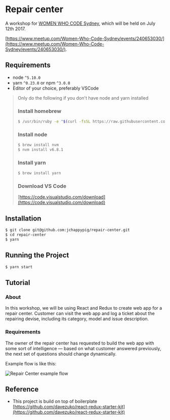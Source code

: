 # Repair center

A workshop for [WOMEN WHO CODE Sydney](https://www.womenwhocode.com/sydney), which will be held on July 12th 2017.

[https://www.meetup.com/Women-Who-Code-Sydney/events/240653030/](https://www.meetup.com/Women-Who-Code-Sydney/events/240653030/).

## Requirements
* node `^5.10.0`
* yarn `^0.23.0` or npm `^3.0.0`
* Editor of your choice, preferably VSCode

> Only do the following if you don't have node and yarn installed
>
> ### Install homebrew
>
> ```bash
> $ /usr/bin/ruby -e "$(curl -fsSL https://raw.githubusercontent.com/Homebrew/install/master/install)"
> ```
>
> ### Install node
>
> ```bash
> $ brew install nvm
> $ nvm install v6.8.1
> ```
>
> ### Install yarn
>
> ```bash
> $ brew install yarn
> ```
>
> ### Download VS Code
> [https://code.visualstudio.com/download](https://code.visualstudio.com/download)
>

## Installation

```bash
$ git clone git@github.com:jchappypig/repair-center.git
$ cd repair-center
$ yarn
```

## Running the Project

```bash
$ yarn start
```

## Tutorial

### About

In this workshop, we will be using React and Redux to create web app for a repair center. Customer can visit the web app and log a ticket about the repairing devise, including its category, model and issue description.

### Requirements

The owner of the repair center has requested to build the web app with some sort of intelligence — based on what customer answered previously, the next set of questions should change dynamically.

Example flow is like this:

![Repair Center example flow](https://raw.githubusercontent.com/jchappypig/repair-center/master/src/assets/repair-center.png)


## Reference

* This project is build on top of boilerplate
[https://github.com/davezuko/react-redux-starter-kit](https://github.com/davezuko/react-redux-starter-kit)
